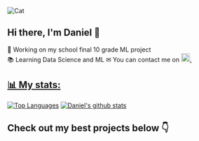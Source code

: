 ![Cat](https://i.imgur.com/oWsVNYD.gif)
## Hi there, I'm Daniel 👋
👀 Working on my school final 10 grade ML project  
📚 Learning Data Science and ML
✉ You can contact me on <a  href="https://t.me/dan0nchik"/><img src="https://upload.wikimedia.org/wikipedia/commons/thumb/8/82/Telegram_logo.svg/1024px-Telegram_logo.svg.png" alt="Telegram logo with link" width="20"/>. 
## 📊 My stats:
[![Top Languages](https://github-readme-stats.vercel.app/api/top-langs/?username=dan0nchik)](https://github.com/anuraghazra/github-readme-stats)
[![Daniel's github stats](https://github-readme-stats.vercel.app/api?username=dan0nchik&count_private=true)](https://github.com/anuraghazra/github-readme-stats)
## Check out my best projects below 👇
